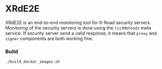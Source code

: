 # XRdE2E

XRdE2E is an end-to-end monitoring tool for X-Road security servers. Monitoring of the security servers is done using the ```listMethods``` meta service. If security server send a valid response, it means that ```proxy``` and ```signer``` components are both working fine.

### Build

```
./build_docker_images.sh
```
